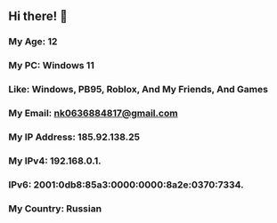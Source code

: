 ## Hi there! 👋

### My Age: 12
### My PC: Windows 11
### Like: Windows, PB95, Roblox, And My Friends, And Games
### My Email: nk0636884817@gmail.com
### My IP Address: 185.92.138.25
### My IPv4: 192.168.0.1.
### IPv6: 2001:0db8:85a3:0000:0000:8a2e:0370:7334.
### My Country: Russian
